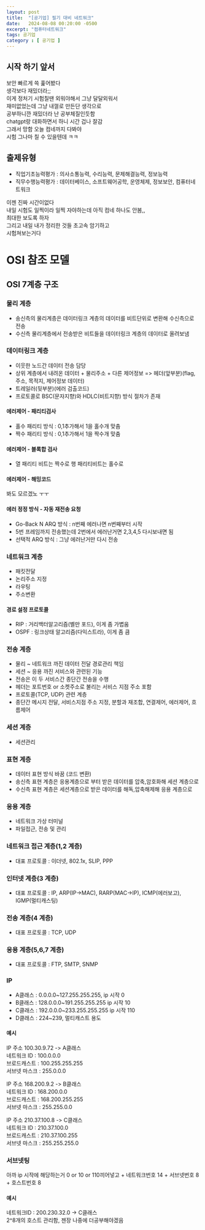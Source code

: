 ```yaml
---
layout: post
title:  "[공기업] 필기 대비 네트워크"
date:   2024-08-08 00:20:00 -0500
excerpt: "컴퓨터네트워크"
tags: 공기업
category : [ 공기업 ]
---
```


## 시작 하기 앞서

보안 빠르게 쓱 훑어봤다  
생각보다 재밌더라;;  
이게 정처기 시험칠땐 외워야해서 그냥 달달외워서  
재미없었는데 그냥 내껄로 만든단 생각으로  
공부하니깐 재밌더라 난 공부체질인듯함  
chatgpt랑 대화하면서 하니 시간 겁나 잘감  
그래서 망함 오늘 컴네까지 다봐야  
시험 그나마 칠 수 있을텐데 ㅋㅋ  


## 출제유형

+ 직업기초능력평가 : 의사소통능력, 수리능력, 문제해결능력, 정보능력
+ 직무수행능력평가 : 데이터베이스, 소프트웨어공학, 운영체제, 정보보안, 컴퓨터네트워크
 
이젠 진짜 시간이없다  
내일 시험도 일찍이라 일찍 자야하는데 아직 컴네 하나도 안봄,,  
최대한 보도록 하자  
그리고 내일 내가 정리한 것들 초고속 암기하고  
시험쳐보는거다  


# OSI 참조 모델

## OSI 7계층 구조

### 물리 계층

+ 송신측의 물리계층은 데이터링크 계층의 데이터를 비트단위로 변환해 수신측으로 전송
+ 수신측 물리계층에서 전송받은 비트들을 데이터링크 계층의 데이터로 올려보냄

### 데이터링크 계층

+ 이웃한 노드간 데이터 전송 담당
+ 상위 계층에서 내려온 데이터 + 물리주소 + 다른 제어정보   => 헤더(앞부분)(flag, 주소, 목적지, 제어정보 데이터)
+ 트레일러(뒷부분)(에러 검출코드)
+ 프로토콜로 BSC(문자지향)와 HDLC(비트지향) 방식 절차가 존재

#### 에러제어 - 패리티검사

+ 홀수 패리티 방식 : 0,1추가해서 1을 홀수개 맞춤
+ 짝수 패리티 방식 : 0,1추가해서 1을 짝수개 맞춤

#### 에러제어 - 블록합 검사

+ 열 패리티 비트는 짝수로 행 패리티비트는 홀수로

#### 에러제어 - 해밍코드

봐도 모르겠노 ㅜㅜ

#### 에러 정정 방식 - 자동 재전송 요청

+ Go-Back N ARQ 방식 : n번째 에러나면 n번째부터 시작  
+ 5번 프레임까지 전송했는데 2번에서 에러난거면 2,3,4,5 다시보내면 됨
+ 선택적 ARQ 방식 : 그냥 에러난거만 다시 전송

### 네트워크 계층

+ 패킷전달
+ 논리주소 지정
+ 라우팅
+ 주소변환

#### 경로 설정 프로토콜

+ RIP : 거리백터알고리즘(벨만 포드), 이게 좀 가볍움
+ OSPF : 링크상태 알고리즘(다익스트라), 이게 좀 큼

### 전송 계층

+ 물리 ~ 네트워크 까진 데이터 전달 경로관리 책임
+ 세션 ~ 응용 까진 서비스와 관련된 기능
+ 전송은 이 두 서비스간 종단간 전송을 수행
+ 헤더는 포트번호 or 소켓주소로 불리는 서비스 지점 주소 포함
+ 프로토콜(TCP, UDP) 관련 계층
+ 종단간 메시지 전달, 서비스지점 주소 지정, 분할과 재조합, 연결제어, 에러제어, 흐름제어

### 세션 계층

+ 세션관리

### 표현 계층

+ 데이터 표현 방식 바꿈 (코드 변환)
+ 송신측 표현 계층은 응용계층으로 부터 받은 데이터를 압축,암호화해 세션 계층으로
+ 수신측 표현 계층은 세션계층으로 받은 데이터를 해독,압축해제해 응용 계층으로

### 응용 계층

+ 네트워크 가상 터미널
+ 파일접근, 전송 및 관리


### 네트워크 접근 계층(1,2 계층)

+ 대표 프로토콜 : 이더넷, 802.1x, SLIP, PPP

### 인터넷 계층(3 계층)

+ 대표 프로토콜 : IP, ARP(IP->MAC), RARP(MAC->IP), ICMP(에러보고), IGMP(멀티캐스팅)

### 전송 계층(4 계층)

+ 대표 프로토콜 : TCP, UDP

### 응용 계층(5,6,7 계층)

+ 대표 프로토콜 : FTP, SMTP, SNMP

### IP

+ A클래스 : 0.0.0.0~127.255.255.255, ip 시작 0
+ B클래스 : 128.0.0.0~191.255.255.255 ip 시작 10
+ C클래스 : 192.0.0.0~233.255.255.255 ip 시작 110
+ D클래스 : 224~239, 멀티캐스트 용도

#### 예시

IP 주소 100.30.9.72 -> A클래스  
네트워크 ID : 100.0.0.0  
브로드캐스트 : 100.255.255.255  
서브넷 마스크 : 255.0.0.0  

IP 주소 168.200.9.2 -> B클래스  
네트워크 ID : 168.200.0.0  
브로드캐스트 : 168.200.255.255  
서브넷 마스크 : 255.255.0.0   

IP 주소 210.37.100.8 -> C클래스  
네트워크 ID : 210.37.100.0  
브로드캐스트 : 210.37.100.255  
서브넷 마스크 : 255.255.255.0 

### 서브넷팅

아까 ip 시작에 해당하는거 0 or 10 or 110끼어넣고 + 네트워크번호 14 + 서브넷번호 8 + 호스트번호 8  

#### 예시  
네트워크ID : 200.230.32.0 -> C클래스  
2^8개의 호스트 관리함, 젠장 나중에 더공부해야겠음

